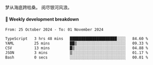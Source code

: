 梦从海底跨枯桑。
阅尽银河风浪。


#### 📝 Weekly development breakdown

<!--START_SECTION:waka-->

```txt
From: 25 October 2024 - To: 01 November 2024

TypeScript   3 hrs 48 mins   █████████████████████░░░░   84.60 %
YAML         25 mins         ██▒░░░░░░░░░░░░░░░░░░░░░░   09.33 %
CSV          13 mins         █▒░░░░░░░░░░░░░░░░░░░░░░░   04.88 %
JSON         3 mins          ▒░░░░░░░░░░░░░░░░░░░░░░░░   01.17 %
Bash         0 secs          ░░░░░░░░░░░░░░░░░░░░░░░░░   00.01 %
```

<!--END_SECTION:waka-->



